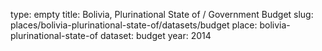 type: empty
title: Bolivia, Plurinational State of / Government Budget
slug: places/bolivia-plurinational-state-of/datasets/budget
place: bolivia-plurinational-state-of
dataset: budget
year: 2014
